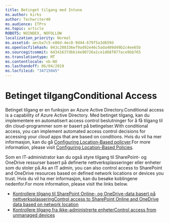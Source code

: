 ```yaml
---
title: Betinget tilgang med Intune
ms.author: kirks
author: Techwriter40
ms.audience: ITPro
ms.topic: article
ROBOTS: NOINDEX, NOFOLLOW
localization_priority: Normal
ms.assetid: aecba7c5-e86d-4ec8-9d44-679f5a3d659d
ms.openlocfilehash: 043c208336ef9ad92e46c5ada409d49b2c4ee65b
ms.sourcegitcommit: 6d341637dbb14e90726a1ce1d68f077ace9bb765
ms.translationtype: MT
ms.contentlocale: nb-NO
ms.lasthandoff: 06/04/2019
ms.locfileid: "34715045"
---
```

# <a name="conditional-access"></a><span data-ttu-id="e41a3-102">Betinget tilgang</span><span class="sxs-lookup"><span data-stu-id="e41a3-102">Conditional Access</span></span>

<p><span data-ttu-id="e41a3-103">Betinget tilgang er en funksjon av Azure Active Directory.</span><span class="sxs-lookup"><span data-stu-id="e41a3-103">Conditional access is a capability of Azure Active Directory.</span></span> <span data-ttu-id="e41a3-104">Med betinget tilgang, kan du implementere en automatisert access control beslutninger for å få tilgang til din cloud-programmer som er basert på betingelser.</span><span class="sxs-lookup"><span data-stu-id="e41a3-104">With conditional access, you can implement automated access control decisions for accessing your cloud apps that are based on conditions.</span></span> <span data-ttu-id="e41a3-105">Hvis du vil ha mer informasjon, kan du gå <a href="https://docs.microsoft.com/en-us/azure/active-directory/conditional-access/overview">Configuring Location-Based policyer</a>.</span><span class="sxs-lookup"><span data-stu-id="e41a3-105">For more information, please visit <a href="https://docs.microsoft.com/en-us/azure/active-directory/conditional-access/overview">Configuring Location-Based Policies</a>.</span></span></p> <p><span data-ttu-id="e41a3-106">Som en IT-administrator kan du også styre tilgang til SharePoint- og OneDrive ressurser basert på definerte nettverksplasseringer eller enheter som du stoler på.</span><span class="sxs-lookup"><span data-stu-id="e41a3-106">As an IT admin, you can also control access to SharePoint and OneDrive resources based on defined network locations or devices you trust.</span></span> <span data-ttu-id="e41a3-107">Hvis du vil ha mer informasjon, kan du besøke koblingene nedenfor.</span><span class="sxs-lookup"><span data-stu-id="e41a3-107">For more information, please visit the links below.</span></span></p> <ul> <li><span data-ttu-id="e41a3-108"><a href="https://docs.microsoft.com/en-us/sharepoint/control-access-based-on-network-location">Kontrollere tilgang til SharePoint Online- og OneDrive-data basert på nettverksplassering</a></span><span class="sxs-lookup"><span data-stu-id="e41a3-108"><a href="https://docs.microsoft.com/en-us/sharepoint/control-access-based-on-network-location">Control access to SharePoint Online and OneDrive data based on network location</a></span></span></li> <li><span data-ttu-id="e41a3-109"><a href="https://docs.microsoft.com/en-us/sharepoint/control-access-from-unmanaged-devices">Kontrollere tilgang fra ikke-administrerte enheter</a></span><span class="sxs-lookup"><span data-stu-id="e41a3-109"><a href="https://docs.microsoft.com/en-us/sharepoint/control-access-from-unmanaged-devices">Control access from unmanaged devices</a></span></span></li> </ul>

